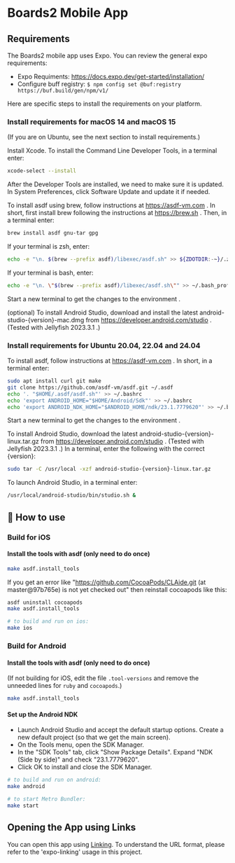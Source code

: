 # Boards2 Mobile App

## Requirements

The Boards2 mobile app uses Expo. You can review the general expo requirements:

- Expo Requiments: <https://docs.expo.dev/get-started/installation/>
- Configure buff registry: `$ npm config set @buf:registry  https://buf.build/gen/npm/v1/`

Here are specific steps to install the requirements on your platform.

### Install requirements for macOS 14 and macOS 15

(If you are on Ubuntu, see the next section to install requirements.)

Install Xcode. To install the Command Line Developer Tools, in a terminal enter:

```sh
xcode-select --install
```

After the Developer Tools are installed, we need to make sure it is updated. In
System Preferences, click Software Update and update it if needed.

To install asdf using brew, follow instructions at <https://asdf-vm.com> . In short,
first install brew following the instructions at <https://brew.sh> . Then, in
a terminal enter:

```sh
brew install asdf gnu-tar gpg
```

If your terminal is zsh, enter:

```sh
echo -e "\n. $(brew --prefix asdf)/libexec/asdf.sh" >> ${ZDOTDIR:-~}/.zshrc
```

If your terminal is bash, enter:

```sh
echo -e "\n. \"$(brew --prefix asdf)/libexec/asdf.sh\"" >> ~/.bash_profile
```

Start a new terminal to get the changes to the environment .

(optional) To install Android Studio, download and install the latest
android-studio-{version}-mac.dmg from <https://developer.android.com/studio> .
(Tested with Jellyfish 2023.3.1 .)

### Install requirements for Ubuntu 20.04, 22.04 and 24.04

To install asdf, follow instructions at <https://asdf-vm.com> . In short, in
a terminal enter:

```sh
sudo apt install curl git make
git clone https://github.com/asdf-vm/asdf.git ~/.asdf
echo '. "$HOME/.asdf/asdf.sh"' >> ~/.bashrc
echo 'export ANDROID_HOME="$HOME/Android/Sdk"' >> ~/.bashrc
echo 'export ANDROID_NDK_HOME="$ANDROID_HOME/ndk/23.1.7779620"' >> ~/.bashrc
```

Start a new terminal to get the changes to the environment .

To install Android Studio, download the latest
android-studio-{version}-linux.tar.gz from
<https://developer.android.com/studio> . (Tested with Jellyfish 2023.3.1 .)
In a terminal, enter the following with the correct {version}:

```sh
sudo tar -C /usr/local -xzf android-studio-{version}-linux.tar.gz
```

To launch Android Studio, in a terminal enter:

```sh
/usr/local/android-studio/bin/studio.sh &
```

## 🚀 How to use

### Build for iOS

#### Install the tools with asdf (only need to do once)

```sh
make asdf.install_tools
```

If you get an error like "<https://github.com/CocoaPods/CLAide.git> (at master@97b765e) is not yet checked out" then reinstall cocoapods like this:

```sh
asdf uninstall cocoapods
make asdf.install_tools
```

```sh
# to build and run on ios:
make ios
```

### Build for Android

#### Install the tools with asdf (only need to do once)

(If not building for iOS, edit the file `.tool-versions` and remove the unneeded lines for `ruby` and `cocoapods`.)

```sh
make asdf.install_tools
```

#### Set up the Android NDK

- Launch Android Studio and accept the default startup options. Create a new
  default project (so that we get the main screen).
- On the Tools menu, open the SDK Manager.
- In the "SDK Tools" tab, click "Show Package Details". Expand
  "NDK (Side by side)" and check "23.1.7779620".
- Click OK to install and close the SDK Manager.

```sh
# to build and run on android:
make android

# to start Metro Bundler:
make start
```

## Opening the App using Links

You can open this app using [Linking](https://docs.expo.dev/guides/linking/).
To understand the URL format, please refer to the 'expo-linking' usage in this project.
